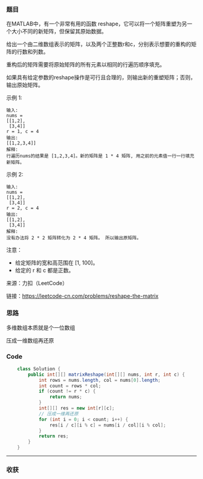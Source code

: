 ### 题目
在MATLAB中，有一个非常有用的函数 reshape，它可以将一个矩阵重塑为另一个大小不同的新矩阵，但保留其原始数据。

给出一个由二维数组表示的矩阵，以及两个正整数r和c，分别表示想要的重构的矩阵的行数和列数。

重构后的矩阵需要将原始矩阵的所有元素以相同的行遍历顺序填充。

如果具有给定参数的reshape操作是可行且合理的，则输出新的重塑矩阵；否则，输出原始矩阵。

示例 1:
```
输入: 
nums = 
[[1,2],
 [3,4]]
r = 1, c = 4
输出: 
[[1,2,3,4]]
解释:
行遍历nums的结果是 [1,2,3,4]。新的矩阵是 1 * 4 矩阵, 用之前的元素值一行一行填充新矩阵。
```
示例 2:
```
输入: 
nums = 
[[1,2],
 [3,4]]
r = 2, c = 4
输出: 
[[1,2],
 [3,4]]
解释:
没有办法将 2 * 2 矩阵转化为 2 * 4 矩阵。 所以输出原矩阵。
```

注意：

- 给定矩阵的宽和高范围在 [1, 100]。
- 给定的 r 和 c 都是正数。

来源：力扣（LeetCode）

链接：https://leetcode-cn.com/problems/reshape-the-matrix
### 思路

多维数组本质就是个一位数组 

压成一维数组再还原

### Code
```java
    class Solution {
        public int[][] matrixReshape(int[][] nums, int r, int c) {
            int rows = nums.length, col = nums[0].length;
            int count = rows * col;
            if (count != r * c) {
                return nums;
            }
            int[][] res = new int[r][c];
            // 压成一维再还原
            for (int i = 0; i < count; i++) {
                res[i / c][i % c] = nums[i / col][i % col];
            }
            return res;
        }
    }
```
*** 
### 收获
